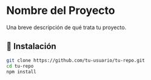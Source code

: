 # Nombre del Proyecto

Una breve descripción de qué trata tu proyecto.

## 🚀 Instalación

```bash
git clone https://github.com/tu-usuario/tu-repo.git
cd tu-repo
npm install
